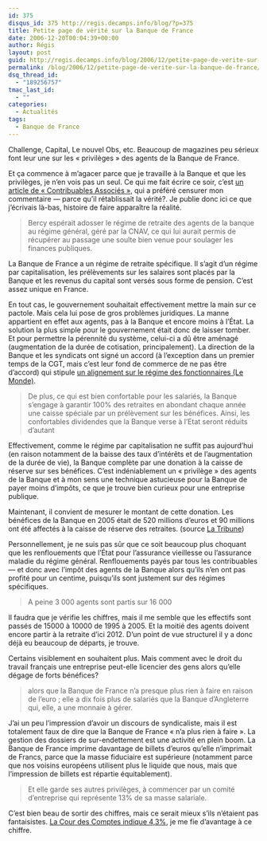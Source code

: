 ```yaml
---
id: 375
disqus_id: 375 http://regis.decamps.info/blog/?p=375
title: Petite page de vérité sur la Banque de France
date: 2006-12-20T00:04:39+00:00
author: Régis
layout: post
guid: http://regis.decamps.info/blog/2006/12/petite-page-de-verite-sur-la-banque-de-france/
permalink: /blog/2006/12/petite-page-de-verite-sur-la-banque-de-france/
dsq_thread_id:
  - "189256757"
tmac_last_id:
  - ""
categories:
  - Actualités
tags:
  - Banque de France
---
```

Challenge, Capital, Le nouvel Obs, etc. Beaucoup de magazines peu sérieux font leur une sur les « privilèges » des agents de la Banque de France.

Et ça commence à m’agacer parce que je travaille à la Banque et que les privilèges, je n’en vois pas un seul. Ce qui me fait écrire ce soir, c’est [un article de « Contribuables Associés »](http://www.contribuables.org/2006/12/13/une-breche-dans-les-regimes-speciaux-de-retraite/), qui a préféré censurer mon commentaire &#8212; parce qu’il rétablissait la vérité?. Je publie donc ici ce que j’écrivais là-bas, histoire de faire apparaître la réalité.

> Bercy espérait adosser le régime de retraite des agents de la banque au régime général, géré par la CNAV, ce qui lui aurait permis de récupérer au passage une soulte bien venue pour soulager les finances publiques.

La Banque de France a un régime de retraite spécifique. Il s’agit d’un régime par capitalisation, les prélèvements sur les salaires sont placés par la Banque et les revenus du capital sont versés sous forme de pension. C’est assez unique en France.

En tout cas, le gouvernement souhaitait effectivement mettre la main sur ce pactole. Mais cela lui pose de gros problèmes juridiques. La manne appartient en effet aux agents, pas à la Banque et encore moins à l’État. La solution la plus simple pour le gouvernement était donc de laisser tomber. Et pour permettre la pérennité du système, celui-ci a dû être aménagé (augmentation de la durée de cotisation, principalement). La direction de la Banque et les syndicats ont signé un accord (à l’exception dans un premier temps de la CGT, mais c’est leur fond de commerce de ne pas être d’accord) qui stipule [un alignement sur le régime des fonctionnaires (Le Monde)](http://www.lemonde.fr/web/article/0,1-0@2-3234,36-838278@51-832268,0.html). 

> De plus, ce qui est bien confortable pour les salariés, la Banque s’engage à garantir 100% des retraites en abondant chaque année une caisse spéciale par un prélèvement sur les bénéfices. Ainsi, les confortables dividendes que la Banque verse à l’Etat seront réduits d’autant

Effectivement, comme le régime par capitalisation ne suffit pas aujourd’hui (en raison notamment de la baisse des taux d’intérêts et de l’augmentation de la durée de vie), la Banque complète par une donation à la caisse de réserve sur ses bénéfices. C’est indéniablement un « privilège » des agents de la Banque et à mon sens une technique astucieuse pour la Banque de payer moins d’impôts, ce que je trouve bien curieux pour une entreprise publique.

Maintenant, il convient de mesurer le montant de cette donation. Les bénéfices de la Banque en 2005 était de 520 millions d’euros et 90 millions ont été affectés à la caisse de réserve des retraites. (source  [La Tribune](http://www.latribune.fr/info/La-Banque-de-France-versera-un-dividende-de-420-millions-d-euros-a-l-Etat-~-ID6EB92B044C788736C12572490060D343-$Db=Tribune/Articles.nsf))

Personnellement, je ne suis pas sûr que ce soit beaucoup plus choquant que les renflouements que l’État pour l’assurance vieillesse ou l’assurance maladie du régime général. Renflouements payés par tous les contribuables &#8212; et donc avec l’impôt des agents de la Banque alors qu’ils n’en ont pas profité pour un centime, puisqu’ils sont justement sur des régimes spécifiques.

> A peine 3 000 agents sont partis sur 16 000

Il faudra que je vérifie les chiffres, mais il me semble que les effectifs sont passés de 15000 à 10000 de 1995 à 2005. Et la moitié des agents doivent encore partir à la retraite d’ici 2012. D’un point de vue structurel il y a donc déjà eu beaucoup de départs, je trouve.

Certains visiblement en souhaitent plus. Mais comment avec le droit du travail français une entreprise peut-elle licencier des gens alors qu’elle dégage de forts bénéfices?

> alors que la Banque de France n’a presque plus rien à faire en raison de l’euro ; elle a dix fois plus de salariés que la Banque d’Angleterre qui, elle, a une monnaie à gérer.

J’ai un peu l’impression d’avoir un discours de syndicaliste, mais il est totalement faux de dire que la Banque de France « n’a plus rien à faire ». La gestion des dossiers de sur-endettement est une activité en plein boom. La Banque de France imprime davantage de billets d’euros qu’elle n’imprimait de Francs, parce que la masse fiduciaire est supérieure (notamment parce que nos voisins européens utilisent plus le liquide que nous, mais que l’impression de billets est répartie équitablement).

> Et elle garde ses autres privilèges, à commencer par un comité d’entreprise qui représente 13% de sa masse salariale.

C’est bien beau de sortir des chiffres, mais ce serait mieux s’ils n’étaient pas fantaisistes. [La Cour des Comptes indique 4,3%](http://www.ccomptes.fr/Cour-des-comptes/publications/rapports/banque-de-france/banque-de-france.pdf), je me fie d’avantage à ce chiffre.
